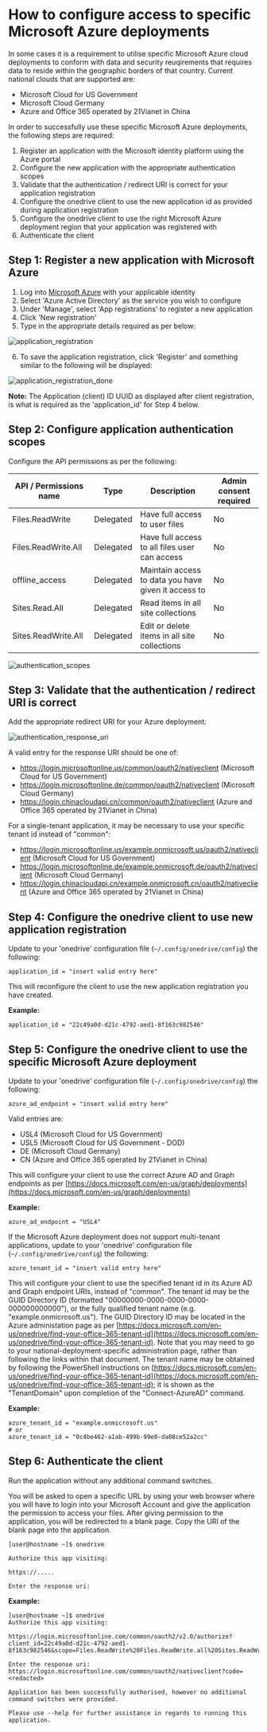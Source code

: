 # How to configure access to specific Microsoft Azure deployments
In some cases it is a requirement to utilise specific Microsoft Azure cloud deployments to conform with data and security reuqirements that requires data to reside within the geographic borders of that country.
Current national clouds that are supported are:
*   Microsoft Cloud for US Government
*   Microsoft Cloud Germany
*   Azure and Office 365 operated by 21Vianet in China

In order to successfully use these specific Microsoft Azure deployments, the following steps are required:
1. Register an application with the Microsoft identity platform using the Azure portal
2. Configure the new application with the appropriate authentication scopes
3. Validate that the authentication / redirect URI is correct for your application registration
4. Configure the onedrive client to use the new application id as provided during application registration
5. Configure the onedrive client to use the right Microsoft Azure deployment region that your application was registered with
6. Authenticate the client

## Step 1: Register a new application with Microsoft Azure
1. Log into [Microsoft Azure](https://portal.azure.com/) with your applicable identity
2. Select 'Azure Active Directory' as the service you wish to configure
3. Under 'Manage', select 'App registrations' to register a new application
4. Click 'New registration'
5. Type in the appropriate details required as per below:

![application_registration](./images/application_registration.jpg)

6. To save the application registration, click 'Register' and something similar to the following will be displayed:

![application_registration_done](./images/application_registration_done.jpg)

**Note:** The Application (client) ID UUID as displayed after client registration, is what is required as the 'application_id' for Step 4 below.

## Step 2: Configure application authentication scopes
Configure the API permissions as per the following:

| API / Permissions name | Type | Description | Admin consent required |
|---|---|---|---|
| Files.ReadWrite | Delegated | Have full access to user files | No |
| Files.ReadWrite.All  | Delegated | Have full access to all files user can access | No |
| offline_access   | Delegated | Maintain access to data you have given it access to | No |
| Sites.Read.All   | Delegated | Read items in all site collections | No |
| Sites.ReadWrite.All   | Delegated | Edit or delete items in all site collections | No |

![authentication_scopes](./images/authentication_scopes.jpg)

## Step 3: Validate that the authentication / redirect URI is correct
Add the appropriate redirect URI for your Azure deployment:

![authentication_response_uri](./images/authentication_response_uri.jpg)

A valid entry for the response URI should be one of:
*   https://login.microsoftonline.us/common/oauth2/nativeclient (Microsoft Cloud for US Government)
*   https://login.microsoftonline.de/common/oauth2/nativeclient (Microsoft Cloud Germany)
*   https://login.chinacloudapi.cn/common/oauth2/nativeclient (Azure and Office 365 operated by 21Vianet in China)

For a single-tenant application, it may be necessary to use your specific tenant id instead of "common":
*   https://login.microsoftonline.us/example.onmicrosoft.us/oauth2/nativeclient (Microsoft Cloud for US Government)
*   https://login.microsoftonline.de/example.onmicrosoft.de/oauth2/nativeclient (Microsoft Cloud Germany)
*   https://login.chinacloudapi.cn/example.onmicrosoft.cn/oauth2/nativeclient (Azure and Office 365 operated by 21Vianet in China)

## Step 4: Configure the onedrive client to use new application registration
Update to your 'onedrive' configuration file (`~/.config/onedrive/config`) the following:
```text
application_id = "insert valid entry here"
```

This will reconfigure the client to use the new application registration you have created.

**Example:**
```text
application_id = "22c49a0d-d21c-4792-aed1-8f163c982546"
```

## Step 5: Configure the onedrive client to use the specific Microsoft Azure deployment
Update to your 'onedrive' configuration file (`~/.config/onedrive/config`) the following:
```text
azure_ad_endpoint = "insert valid entry here"
```

Valid entries are:
*   USL4 (Microsoft Cloud for US Government)
*   USL5 (Microsoft Cloud for US Government - DOD)
*   DE (Microsoft Cloud Germany)
*   CN (Azure and Office 365 operated by 21Vianet in China)

This will configure your client to use the correct Azure AD and Graph endpoints as per [https://docs.microsoft.com/en-us/graph/deployments](https://docs.microsoft.com/en-us/graph/deployments)

**Example:**
```text
azure_ad_endpoint = "USL4"
```

If the Microsoft Azure deployment does not support multi-tenant applications, update to your 'onedrive' configuration file (`~/.config/onedrive/config`) the following:
```text
azure_tenant_id = "insert valid entry here"
```

This will configure your client to use the specified tenant id in its Azure AD and Graph endpoint URIs, instead of "common".
The tenant id may be the GUID Directory ID (formatted "00000000-0000-0000-0000-000000000000"), or the fully qualified tenant name (e.g. "example.onmicrosoft.us").
The GUID Directory ID may be located in the Azure administation page as per [https://docs.microsoft.com/en-us/onedrive/find-your-office-365-tenant-id](https://docs.microsoft.com/en-us/onedrive/find-your-office-365-tenant-id). Note that you may need to go to your national-deployment-specific administration page, rather than following the links within that document.
The tenant name may be obtained by following the PowerShell instructions on [https://docs.microsoft.com/en-us/onedrive/find-your-office-365-tenant-id](https://docs.microsoft.com/en-us/onedrive/find-your-office-365-tenant-id); it is shown as the "TenantDomain" upon completion of the "Connect-AzureAD" command.

**Example:**
```text
azure_tenant_id = "example.onmicrosoft.us"
# or
azure_tenant_id = "0c4be462-a1ab-499b-99e0-da08ce52a2cc"
```

## Step 6: Authenticate the client
Run the application without any additional command switches.

You will be asked to open a specific URL by using your web browser where you will have to login into your Microsoft Account and give the application the permission to access your files. After giving permission to the application, you will be redirected to a blank page. Copy the URI of the blank page into the application.
```text
[user@hostname ~]$ onedrive 

Authorize this app visiting:

https://.....

Enter the response uri: 

```

**Example:**
```
[user@hostname ~]$ onedrive 
Authorize this app visiting:

https://login.microsoftonline.com/common/oauth2/v2.0/authorize?client_id=22c49a0d-d21c-4792-aed1-8f163c982546&scope=Files.ReadWrite%20Files.ReadWrite.all%20Sites.ReadWrite.All%20offline_access&response_type=code&redirect_uri=https://login.microsoftonline.com/common/oauth2/nativeclient

Enter the response uri: https://login.microsoftonline.com/common/oauth2/nativeclient?code=<redacted>

Application has been successfully authorised, however no additional command switches were provided.

Please use --help for further assistance in regards to running this application.
```
